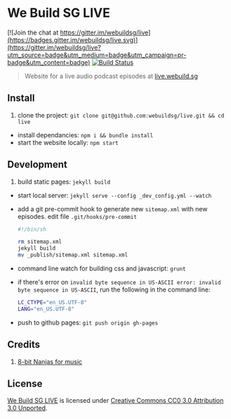 # We Build SG LIVE

[![Join the chat at https://gitter.im/webuildsg/live](https://badges.gitter.im/webuildsg/live.svg)](https://gitter.im/webuildsg/live?utm_source=badge&utm_medium=badge&utm_campaign=pr-badge&utm_content=badge) [![Build Status](https://travis-ci.org/webuildsg/live.svg)](https://travis-ci.org/webuildsg/live)

> Website for a live audio podcast episodes at [live.webuild.sg](https://live.webuild.sg)

## Install

1. clone the project: `git clone git@github.com:webuildsg/live.git && cd live`
- install dependancies: `npm i && bundle install`
- start the website locally: `npm start`

## Development

1. build static pages: `jekyll build`
- start local
server: `jekyll serve --config _dev_config.yml --watch`
- add a git pre-commit hook to generate new `sitemap.xml` with new episodes. edit file `.git/hooks/pre-commit`

  ```sh
  #!/bin/sh

  rm sitemap.xml
  jekyll build
  mv _publish/sitemap.xml sitemap.xml
  ```
- command line watch for building css and javascript: `grunt`
- if there's error on `invalid byte sequence in US-ASCII
error: invalid byte sequence in US-ASCII`, run the following in the command line:

  ```sh
  LC_CTYPE="en_US.UTF-8"
  LANG="en_US.UTF-8"
  ```

- push to github pages: `git push origin gh-pages`

## Credits

1. [8-bit Nanjas for music](http://freemusicarchive.org/music/8-Bit_Ninjas/Party_in_Space/kzz007_-_12_-_8-bit_ninjas_-_shiny_spaceship)

## License

[We Build SG LIVE](http://live.webuild.sg) is licensed under [Creative Commons CC0 3.0 Attribution 3.0 Unported](http://creativecommons.org/licenses/by/3.0).
